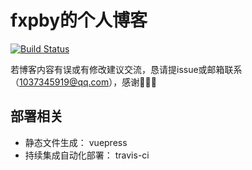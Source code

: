 # fxpby的个人博客

[![Build Status](https://app.travis-ci.com/fxpby/myblog.svg?branch=master)](https://app.travis-ci.com/fxpby/myblog)

若博客内容有误或有修改建议交流，恳请提issue或邮箱联系（1037345919@qq.com），感谢🙏🙏🙏

## 部署相关

- 静态文件生成： vuepress
- 持续集成自动化部署： travis-ci  
